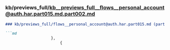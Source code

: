 ### kb/previews_full/kb__previews_full__flows__personal_account@auth.har.part015.md.part002.md

```md
### kb/previews_full/flows__personal_account@auth.har.part015.md (part 002)

```md
                    },
                        {
      
```

```

```
